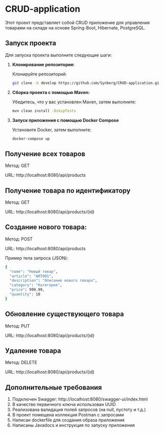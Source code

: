 # CRUD-application
Этот проект представляет собой CRUD приложение для управления товарами на складе на основе Spring-Boot, Hibernate, PostgreSQL.

## Запуск проекта

Для запуска проекта выполните следующие шаги:

1. **Клонирование репозитория:**

    Клонируйте репозиторий:
   ```bash
   git clone -b develop https://github.com/Synberg/CRUD-application.git
   ```

2. **Сборка проекта с помощью Maven:**

    Убедитесь, что у вас установлен Maven, затем выполните:
    ```bash
    mvn clean install -DskipTests
    ```
3. **Запуск приложения с помощью Docker Compose**

    Установите Docker, затем выполните:
    ```bash
    docker-compose up
    ```

## Получение всех товаров

Метод: GET

URL: http://localhost:8080/api/products

## Получение товара по идентификатору

Метод: GET

URL: http://localhost:8080/api/products/{id}

## Создание нового товара:

Метод: POST

URL: http://localhost:8080/api/products

Пример тела запроса (JSON):
```bash
{
  "name": "Новый товар",
  "article": "ART001",
  "description": "Описание нового товара",
  "category": "Категория",
  "price": 999.99,
  "quantity": 10
}
```

## Обновление существующего товара

Метод: PUT

URL: http://localhost:8080/api/products/{id}

## Удаление товара

Метод: DELETE

URL: http://localhost:8080/api/products/{id}

## Дополнительные требования
1. Подключен Swagger: http://localhost:8080/swagger-ui/index.html
2. В качестве первичного ключа использован UUID
3. Реализована валидация полей запросов (на null, пустоту и т.д.)
4. В проект помещена коллекция Postman с запросами
5. Написан dockerfile для создания образа приложения
6. Написаны Javadocs и инструкция по запуску приложения
